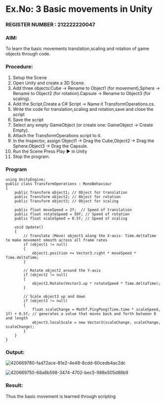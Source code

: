 # Ex.No: 3  Basic movements in Unity                                                                          
### REGISTER NUMBER : 212222220047
### AIM: 
 To learn the basic movements translation,scaling and rotation of game objects through code.
### Procedure:
1. Setup the Scene
2. Open Unity and create a 3D Scene.
3. Add three objects:Cube → Rename to Object1 (for movement),Sphere → Rename to Object2 (for rotation).Capsule → Rename to Object3 (for scaling).
4. Add the Script,Create a C# Script → Name it TransformOperations.cs.
5. Write the code for translation,scaling and rotation,save and close the script
6. Save the script
7. Select any empty GameObject (or create one: GameObject → Create Empty).
8. Attach the TransformOperations script to it.
9. In the Inspector, assign Object1 → Drag the Cube,Object2 → Drag the Sphere.Object3 → Drag the Capsule.
10. Run the Scene Press Play ▶️ in Unity
11. Stop the program.
### Program 
```
using UnityEngine;
public class TransformOperations : MonoBehaviour
{
    public Transform object1; // Object for translation
    public Transform object2; // Object for rotation
    public Transform object3; // Object for scaling

    public float moveSpeed = 2f;  // Speed of translation
    public float rotateSpeed = 50f; // Speed of rotation
    public float scaleSpeed = 0.5f; // Speed of scaling

    void Update()
    {
        // Translate (Move) object1 along the X-axis- Time.deltaTime to make movement smooth across all frame rates
        if (object1 != null)
        {
            object1.position += Vector3.right * moveSpeed * Time.deltaTime;
        }

        // Rotate object2 around the Y-axis
        if (object2 != null)
        {
            object2.Rotate(Vector3.up * rotateSpeed * Time.deltaTime);
        }

        // Scale object3 up and down
        if (object3 != null)
        {
            float scaleChange = Mathf.PingPong(Time.time * scaleSpeed, 1f) + 0.5f; // generates a value that moves back and forth between 0 and length
            object3.localScale = new Vector3(scaleChange, scaleChange, scaleChange);
        }
    }
}
```
### Output:

![420669780-fad72ace-81e2-4e48-8cdd-60cedb4ac2dc](https://github.com/user-attachments/assets/f2e0969d-8fc6-417e-b555-7a8aaef535be)


![420669750-68a8b598-3474-4702-bec5-988e505d88b9](https://github.com/user-attachments/assets/cb2814f2-4144-4714-a870-a80a5b7f1c64)





### Result:
Thus the basic movement is learned through scripting


